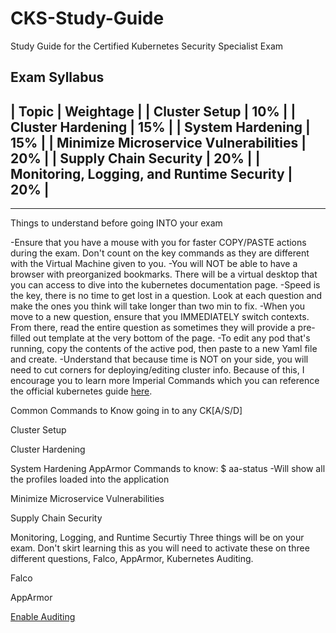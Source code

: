 # CKS-Study-Guide
Study Guide for the Certified Kubernetes Security Specialist Exam


Exam Syllabus
-----------------------------------------------------------
| Topic	                                     | Weightage  | 
| Cluster Setup	                             | 10%        |
| Cluster Hardening	                         | 15%        |
| System Hardening	                         | 15%        |
| Minimize Microservice Vulnerabilities	     | 20%        |
| Supply Chain Security	                     | 20%        |
| Monitoring, Logging, and Runtime Security	 | 20%        |
-----------------------------------------------------------

--------------------------------------------------------

Things to understand before going INTO your exam

-Ensure that you have a mouse with you for faster COPY/PASTE actions during the exam. Don't count on the key commands as they are different with the Virtual Machine given to you. 
-You will NOT be able to have a browser with preorganized bookmarks. There will be a virtual desktop that you can access to dive into the kubernetes documentation page.
-Speed is the key, there is no time to get lost in a question. Look at each question and make the ones you think will take longer than two min to fix.
-When you move to a new question, ensure that you IMMEDIATELY switch contexts. From there, read the entire question as sometimes they will provide a pre-filled out template at the very bottom of the page. 
-To edit any pod that's running, copy the contents of the active pod, then paste to a new Yaml file and create. 
-Understand that because time is NOT on your side, you will need to cut corners for deploying/editing cluster info. Because of this, I encourage you to learn more Imperial Commands which you can reference the official kubernetes guide [here](https://kubernetes.io/docs/reference/generated/kubectl/kubectl-commands#run). 



Common Commands to Know going in to any CK[A/S/D]


Cluster Setup



Cluster Hardening



System Hardening
AppArmor
Commands to know:
$ aa-status
  -Will show all the profiles loaded into the application



Minimize Microservice Vulnerabilities



Supply Chain Security




Monitoring, Logging, and Runtime Securtiy
Three things will be on your exam. Don't skirt learning this as you will need to activate these on three different questions, Falco, AppArmor, Kubernetes Auditing.

Falco

AppArmor

[Enable Auditing](https://kubernetes.io/docs/tasks/debug/debug-cluster/audit/)
